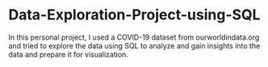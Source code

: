 # Data-Exploration-Project-using-SQL
In this personal project, I used a COVID-19 dataset from ourworldindata.org and tried to explore the data using SQL to analyze and gain insights into the data and prepare it for visualization.
